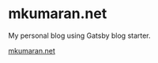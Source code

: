 # mkumaran.net

My personal blog using Gatsby blog starter.

[mkumaran.net](http://www.mkumaran.net)